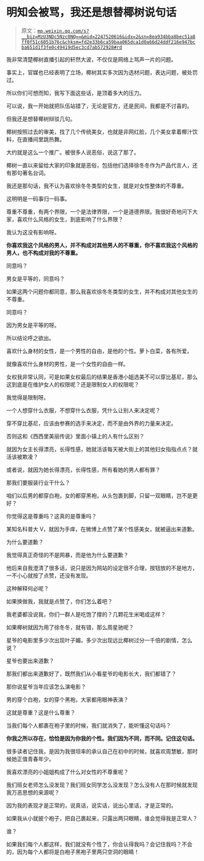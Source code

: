 # 明知会被骂，我还是想替椰树说句话

> 原文：[`mp.weixin.qq.com/s?__biz=MzU3NDc5Nzc0NQ==&mid=2247520616&idx=2&sn=8ea934bba8bec51a8ff0f51c6051b76c&chksm=fd2e33b6ca59baa065dca1d0a66d24ddf216e947bcba651d1f3fe0c49419d5ec3cd7ab572928#rd`](http://mp.weixin.qq.com/s?__biz=MzU3NDc5Nzc0NQ==&mid=2247520616&idx=2&sn=8ea934bba8bec51a8ff0f51c6051b76c&chksm=fd2e33b6ca59baa065dca1d0a66d24ddf216e947bcba651d1f3fe0c49419d5ec3cd7ab572928#rd)

我非常清楚椰树直播引起的轩然大波，不仅仅是网络上骂声一片的问题。

事实上，官媒也已经表明了立场，椰树其实多次因为选材问题，表达问题，被处罚过。 

所以你们可想而知，我写下面这些话，是顶着多大的压力。

可以说，我一开始就把队伍站错了，无论是官方，还是民间，我都是不讨喜的。 

但我还是想替椰树辩驳几句。 

椰树按照过去的审美，找了几个传统美女，也就是非网红脸，几个美女拿着椰汁饮料，在直播间里跳热舞。 

大约就是这么一个推广。被很多人说恶俗，说这了那了。

椰树一直以来留给大家的印象就是恶俗，包括他们选择徐冬冬作为产品代言人，还有那句著名台词。

我还是那句话，我不认为喜欢徐冬冬类型的女生，就是对女性整体的不尊重。 

这明明是一码事归一码事。 

尊重不尊重，有两个界限，一个是法律界限，一个是道德界限。我很好奇地问下大家，喜欢什么风格的女生，到底影响了什么界限？ 

我认为这没有影响呀。

**你喜欢我这个风格的男人，并不构成对其他男人的不尊重，你不喜欢我这个风格的男人，也不构成对我的不尊重。**

同意吗？ 

男女是平等的，同意吗？ 

如果这两个问题你都同意，那么我喜欢徐冬冬类型的女生，并不构成对其他女生的不尊重。

同意吗？

因为男女是平等的呀。

所以结论呼之欲出。

喜欢什么身材的女性，是一个男性的自由，是他的个性。萝卜白菜，各有所爱。 

就像喜欢什么身材的男性，是一个女性的自由一样。

女权我非常认同，可是如果女权最后的结果是香港小姐选美不可以穿比基尼，那么这到底是在维护女人的权限呢？还是限制女人的权限呢？ 

我觉得是限制呀。 

一个人想穿什么衣服，不想穿什么衣服，凭什么让别人来决定呢？ 

穿不穿比基尼，应该由参赛的选手来决定，而不是由外界的力量来决定。 

否则这和《西西里美丽传说》里面小镇上的人有什么区别？ 

就因为女主长得漂亮，长得性感，她就活该每天被大街上的其他妇女指指点点？就活该被欺凌？

或者说，就因为她长得漂亮，长得性感，所有看她的男人都有罪？ 

那我们要服装行业干什么？ 

咱们以后男的都穿白袍，女的都穿黑袍，从头包裹到脚，只留一双眼睛，岂不是更好？ 

你觉得这是尊重吗？这真的是尊重吗？ 

某知名科普大 V，就因为手痒，在微博上点赞了某个性感美女，就被逼出来道歉。 

为什么要道歉？

我觉得真正奇怪的不是网暴，而是他为什么要道歉？ 

他后来自我澄清了很多话，说只是因为网站的设定很不合理，按钮放的不是地方，一不小心就按了点赞，还没有发现。

这种解释何必呢？ 

如果换做我，我就是点赞了，你们怎么着吧？ 

我老婆都没说我，你们一群人是吃饱了撑的？几颗花生米喝成这样？ 

如果椰树就因为用了徐冬冬，就有错，那么周星驰呢？ 

星爷的电影里多少次出现叶子媚，多少次出现远比椰树过分一千倍的剧情，怎么说？

星爷也要出来道歉？

那我们都出来道歉好了，既然我们从小看星爷的电影长大，我们都错了？

那你说星爷当年应该怎么演电影？ 

男的穿个白袍，女的穿个黑袍，大家都用眼神表演？ 

这就是尊重？这是什么尊重？ 

当我们每个人都裹在袍子里的时候，我们就消失了，能听懂这句话吗？ 

**你我之所以存在，恰恰是因为你我的个性。我们因为不同，而不同。记住这句话。** 

很多读者记住我，是因为我很坦率的承认自己在初中的时候，就喜欢周慧敏，那时候她正值青春年少。

我喜欢漂亮的小姐姐构成了什么对女性的不尊重呢？ 

我们班女老师怎么没发现？我们班女同学怎么没发现？怎么没有人在那时候就发现我万恶思想的来源呢？ 

因为我的表现才是正常的，说真话，说实话，说出心里话，才是正常的。

如果我从小就披个袍子，把自己裹起来，只露出两只眼睛，谁会觉得我是正常人？

谁？

如果我们每个人都这样，我们就没有个性了，你会认得我吗？会记住我吗？不会的，因为每个人都将是白袍子黑袍子里两只空洞的眼睛！